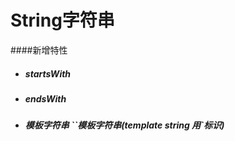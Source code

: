 # String字符串
####新增特性
+ ##### startsWith
+ ##### endsWith
+ ##### 模板字符串 ``模板字符串(template string 用`标识)

